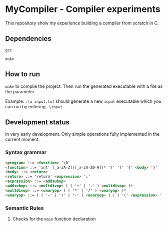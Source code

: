 # MyCompiler - Compiler experiments

This repository show my experience building a compiler from scratch in C.

## Dependencies

`gcc`

`make`

## How to run

`make` to compile the project. Then run the generated executable with a file as the parameter. 

Example: `.\a input.txt` should generate a new `input` executable which you can run by entering `.\input`.

## Development status

In very early development. Only simple operations fully implemented in the current moment.

### Syntax grammar

```html
<program> ::= <function> '\0'
<function> ::= 'int' [_a-zA-Z]([_a-zA-Z0-9])* '(' ')' '{' <body> '}'
<body> ::= <return>
<return> ::= 'return' <expression> ';'
<expression> ::= <addsubop>
<addsubop> ::= <multdivop> ( ( '+' | '-' ) <multdivop> )*
<multdivop> ::= <unaryop> ( ( '*' | '/' ) <unaryop> )*
<unaryop> ::= ( ( '~' | '!' | '-' ) <unaryop> ) | ( '(' <expression> ')' ) | ([0-9])*
```

### Semantic Rules

1. Checks for the `main` function declaration